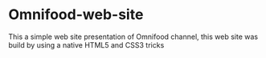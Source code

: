 # Omnifood-web-site
This a simple web site presentation of Omnifood channel, this web site was build by using a native HTML5 and CSS3 tricks
